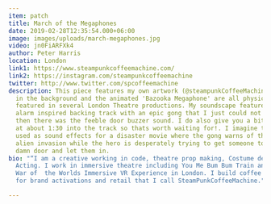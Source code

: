 ```yaml
---
item: patch
title: March of the Megaphones
date: 2019-02-28T12:35:54.000+06:00
image: images/uploads/march-megaphones.jpg
video: jn0FiARFXk4
author: Peter Harris
location: London
link1: https://www.steampunkcoffeemachine.com/
link2: https://instagram.com/steampunkcoffeemachine
twitter: http://www.twitter.com/spcoffeemachine
description: This piece features my own artwork (@steampunkCoffeeMachine). The images
  in the background and the animated 'Bazooka Megaphone' are all physical props that
  featured in several London Theatre productions. My soundscape features a security
  alarm inspired backing track with an epic gong that I just could not help bashing!
  then there was the feeble door buzzer sound. I do also give you a bit of a dance
  at about 1:30 into the track so thats worth waiting for!. I imagine this could be
  used as sound effects for a disaster movie where the gong warns of the approaching
  alien invasion while the hero is desperately trying to get someone to open their
  damn door and let them in.
bio: "“I am a creative working in code, theatre prop making, Costume design, Set Building,
  Acting. I work in immersive theatre including You Me Bum Bum Train and Jeff Wayne's
  War of  the Worlds Immersive VR Experience in London. I build coffee machine sculptures
  for brand activations and retail that I call SteamPunkCoffeeMachine."

---
```

